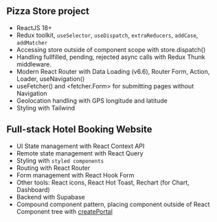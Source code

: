 ## Pizza Store project

- ReactJS 18+
- Redux toolkit, `useSelector`, `useDispatch`, `extraReducers`, `addCase`, `addMatcher`
- Accessing store outside of component scope with store.dispatch()
- Handling fullfilled, pending, rejected async calls with Redux Thunk middleware.
- Modern React Router with Data Loading (v6.6), Router Form, Action, Loader, useNavigation()
- useFetcher() and <fetcher.Form> for submitting pages without Navigation
- Geolocation handling with GPS longitude and latitude
- Styling with Tailwind

## Full-stack Hotel Booking Website

- UI State management with React Context API
- Remote state management with React Query
- Styling with `styled components`
- Routing with React Router
- Form management with React Hook Form
- Other tools: React icons, React Hot Toast, Rechart (for Chart, Dashboard)
- Backend with Supabase
- Compound component pattern, placing component outside of React Component tree with [createPortal](https://react.dev/reference/react-dom/createPortal)
